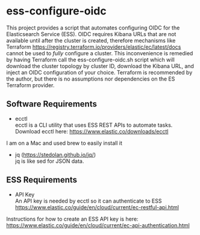 # ess-configure-oidc
This project provides a script that automates configuring OIDC for the Elasticsearch Service (ESS).  OIDC requires Kibana URLs that are not available until after the cluster is created, therefore mechanisms like Terraform https://registry.terraform.io/providers/elastic/ec/latest/docs cannot be used to *fully* configure a cluster. This inconvenience is remedied by having Terraform call the ess-configure-oidc.sh script which will download the cluster topology by cluster ID, download the Kibana URL, and inject an OIDC configuration of your choice.  Terraform is recommended by the author, but there is no assumptions nor dependencies on the ES Terraform provider.

## Software Requirements

* ecctl  
ecctl is a CLI utility that uses ESS REST APIs to automate tasks.  
Download ecctl here: https://www.elastic.co/downloads/ecctl  

I am on a Mac and used brew to easily install it  

* jq (https://stedolan.github.io/jq/)  
jq is like sed for JSON data.  

## ESS Requirements
* API Key  
An API key is needed by ecctl so it can authenticate to ESS  
https://www.elastic.co/guide/en/cloud/current/ec-restful-api.html

Instructions for how to create an ESS API key is here:  
https://www.elastic.co/guide/en/cloud/current/ec-api-authentication.html
